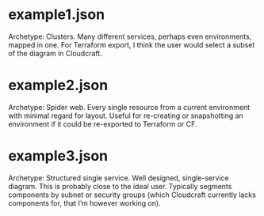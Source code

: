 # example1.json

Archetype: Clusters. Many different services, perhaps even environments, mapped in one. For Terraform export, I think the user would select a subset of the diagram in Cloudcraft.

# example2.json

Archetype: Spider web. Every single resource from a current environment with minimal regard for layout. Useful for re-creating or snapshotting an environment if it could be re-exported to Terraform or CF.

# example3.json

Archetype: Structured single service. Well designed, single-service diagram. This is probably close to the ideal user. Typically segments components by subnet or security groups (which Cloudcraft currently lacks components for, that I’m however working on).
